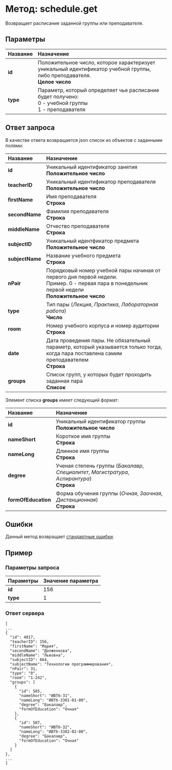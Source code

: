 # Метод: schedule.get<a name="schedule.get"></a>

Возвращает расписание заданной группы или преподавателя.

## Параметры
| Название     | Назначение     |
| :------------- | :------------- |
| **id**       | Положительное число, которое характеризует уникальный идентификатор учебной группы, либо преподавателя.  <br>**Целое число**
| **type** | Параметр, который определяет чье расписание будет получено: <br> 0 - учебной группы <br> 1 - преподавателя

## Ответ запроса
В качестве ответа возвращается json список из объектов с заданными полями:

| Название        | Назначение     |
| :------------- | :------------- |
| **id** | Уникальный идентификатор занятия<br>**Положительное число**
| **teacherID**               | Уникальный идентификатор преподавателя<br>**Положительное число**
| **firstName**       | Имя преподавателя<br>**Строка**
| **secondName**      | Фамилия преподавателя<br>**Строка**
| **middleName**      | Отчество преподавателя<br>**Строка**
| **subjectID** | Уникальный идентфикатор предмета<br>**Положительное число**
| **subjectName** | Название учебного предмета<br>**Строка**
| **nPair** | Порядковый номер учебной пары начиная от первого дня первой недели.<br> Пример. 0 - первая пара в понедельник первой недели<br>**Положительное число**
| **type** | Тип пары (*Лекция*, *Практика*, *Лабораторная работа*)<br>**Число**
| **room** | Номер учебного корпуса и номер аудитории<br>**Строка**
| **date** | Дата проведения пары. Не обязательный параметр, который указывается только тогда, когда пара поставлена самим преподавателем<br>**Строка**
| **groups** | Список групп, у которых будет проходить заданная пара<br>**Список**

Элемент списка **groups** имеет следующий формат:

| Название        | Назначение     |
| :------------- | :------------- |
| **id**               | Уникальный идентификатор группы<br>**Положительное число**
| **nameShort**       | Короткое имя группы<br>**Строка**
| **nameLong**      | Длинное имя группы<br>**Строка**
| **degree**      | Ученая степень группы (*Бакалавр*, *Специалитет*, *Магистратура*, *Аспирантура*)<br>**Строка**
| **formOfEducation** | Форма обучения группы (*Очная*, *Заочная*, *Дистанционная*)<br>**Строка**


## Ошибки
Данный метод возвращает [стандартные ошибки](#errors).<br>

## Пример

### Параметры запроса
| Параметры | Значение параметра     |
| :------------- | :------------- |
| **id**       | 156     |
| **type** | 1

### Ответ сервера

```
[
...
{
  "id": 4017,
  "teacherID": 156,
  "firstName": "Мария",
  "secondName": "Долженкова",
  "middleName": "Львовна",
  "subjectID": 664,
  "subjectName": "Технологии программирования",
  "nPair": 31,
  "type": "0",
  "room": "1-242",
  "groups": [
    {
      "id": 585,
      "nameShort": "ИВТб-31",
      "nameLong": "ИВТб-3301-01-00",
      "degree": "Бакалавр",
      "formOfEducation": "Очная"
    },
    {
      "id": 587,
      "nameShort": "ИВТб-32",
      "nameLong": "ИВТб-3302-02-00",
      "degree": "Бакалавр",
      "formOfEducation": "Очная"
    }
  ]
},
...
]
```
